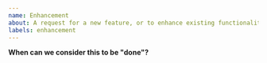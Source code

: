```yaml
---
name: Enhancement
about: A request for a new feature, or to enhance existing functionality
labels: enhancement
---
```

<!--

Please describe the enhancement you would like to see implemented in
tendermint-rs. Give as much context as possible.

-->

**When can we consider this to be "done"?**

<!--

Please describe clear and practical acceptance criteria for this issue (i.e. a
"definition of done"). Anyone in the team should be able to look at this issue
and determine whether or not the new feature/enhancement has been implemented.

-->
